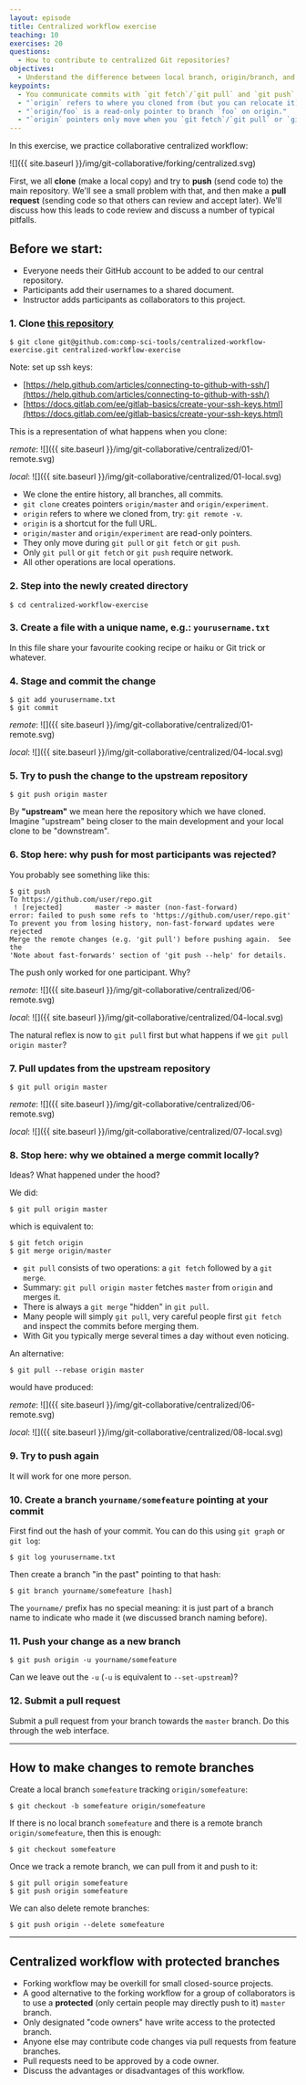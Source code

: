 ```yaml
---
layout: episode
title: Centralized workflow exercise
teaching: 10
exercises: 20
questions:
  - How to contribute to centralized Git repositories?
objectives:
  - Understand the difference between local branch, origin/branch, and remote branch.
keypoints:
  - You communicate commits with `git fetch`/`git pull` and `git push` (these are the only Git operations done online).
  - "`origin` refers to where you cloned from (but you can relocate it)."
  - "`origin/foo` is a read-only pointer to branch `foo` on origin."
  - "`origin` pointers only move when you `git fetch`/`git pull` or `git push`."
---
```



In this exercise, we practice collaborative centralized workflow:

![]({{ site.baseurl }}/img/git-collaborative/forking/centralized.svg)


First, we all **clone** (make a local copy) and try to **push** (send
code to) the main repository.  We'll see a small problem with that,
and then make a **pull request** (sending code so that others can
review and accept later).  We'll discuss how this leads to code review
and discuss a number of typical pitfalls.


## Before we start:

* Everyone needs their GitHub account to be added to our central repository.
* Participants add their usernames to a shared document.
* Instructor adds participants as collaborators to this project.



### 1. Clone [this repository](https://github.com/comp-sci-tools/centralized-workflow-exercise)

```
$ git clone git@github.com:comp-sci-tools/centralized-workflow-exercise.git centralized-workflow-exercise
```

Note: set up ssh keys:
- [https://help.github.com/articles/connecting-to-github-with-ssh/](https://help.github.com/articles/connecting-to-github-with-ssh/)
- [https://docs.gitlab.com/ee/gitlab-basics/create-your-ssh-keys.html](https://docs.gitlab.com/ee/gitlab-basics/create-your-ssh-keys.html)


This is a representation of what happens when you clone:

*remote*: ![]({{ site.baseurl }}/img/git-collaborative/centralized/01-remote.svg)

*local*: ![]({{ site.baseurl }}/img/git-collaborative/centralized/01-local.svg)

- We clone the entire history, all branches, all commits.
- `git clone` creates pointers `origin/master` and `origin/experiment`.
- `origin` refers to where we cloned from, try: `git remote -v`.
- `origin` is a shortcut for the full URL.
- `origin/master` and `origin/experiment` are read-only pointers.
- They only move during `git pull` or `git fetch` or `git push`.
- Only `git pull` or `git fetch` or `git push` require network.
- All other operations are local operations.


### 2. Step into the newly created directory

```
$ cd centralized-workflow-exercise
```


### 3. Create a file with a unique name, e.g.: `yourusername.txt`

In this file share your favourite cooking recipe or haiku or Git trick or whatever.


### 4. Stage and commit the change

```
$ git add yourusername.txt
$ git commit
```

*remote*: ![]({{ site.baseurl }}/img/git-collaborative/centralized/01-remote.svg)

*local*: ![]({{ site.baseurl }}/img/git-collaborative/centralized/04-local.svg)


### 5. Try to push the change to the upstream repository

```
$ git push origin master
```

By **"upstream"** we mean here the repository which we have cloned.
Imagine "upstream" being closer to the main development and your local
clone to be "downstream".


### 6. **Stop here**: why push for most participants was rejected?

You probably see something like this:

```shell
$ git push
To https://github.com/user/repo.git
 ! [rejected]        master -> master (non-fast-forward)
error: failed to push some refs to 'https://github.com/user/repo.git'
To prevent you from losing history, non-fast-forward updates were rejected
Merge the remote changes (e.g. 'git pull') before pushing again.  See the
'Note about fast-forwards' section of 'git push --help' for details.
```

The push only worked for one participant. Why?

*remote*: ![]({{ site.baseurl }}/img/git-collaborative/centralized/06-remote.svg)

*local*: ![]({{ site.baseurl }}/img/git-collaborative/centralized/04-local.svg)

The natural reflex is now to `git pull` first but
what happens if we `git pull origin master`?


### 7. Pull updates from the upstream repository

```
$ git pull origin master
```

*remote*: ![]({{ site.baseurl }}/img/git-collaborative/centralized/06-remote.svg)

*local*: ![]({{ site.baseurl }}/img/git-collaborative/centralized/07-local.svg)


### 8. **Stop here**: why we obtained a merge commit locally?

Ideas? What happened under the hood?

We did:

```shell
$ git pull origin master
```

which is equivalent to:

```shell
$ git fetch origin
$ git merge origin/master
```

- `git pull` consists of two operations: a `git fetch` followed by a `git merge`.
- Summary: `git pull origin master` fetches `master` from `origin` and merges it.
- There is always a `git merge` "hidden" in `git pull`.
- Many people will simply `git pull`, very careful people first `git fetch` and inspect the commits before merging them.
- With Git you typically merge several times a day without even noticing.

An alternative:

```shell
$ git pull --rebase origin master
```

would have produced:

*remote*: ![]({{ site.baseurl }}/img/git-collaborative/centralized/06-remote.svg)

*local*: ![]({{ site.baseurl }}/img/git-collaborative/centralized/08-local.svg)


### 9. Try to push again

It will work for one more person.


### 10. Create a branch `yourname/somefeature` pointing at your commit

First find out the hash of your commit. You can do this using `git graph` or `git log`:

```
$ git log yourusername.txt
```

Then create a branch "in the past" pointing to that hash:

```
$ git branch yourname/somefeature [hash]
```

The `yourname/` prefix has no special meaning: it is just part of a
branch name to indicate who made it (we discussed branch naming before).


### 11. Push your change as a new branch

```
$ git push origin -u yourname/somefeature
```

Can we leave out the `-u` (`-u` is equivalent to `--set-upstream`)? 


### 12. Submit a pull request

Submit a pull request from your branch towards the `master` branch.
Do this through the web interface.

---

## How to make changes to remote branches

Create a local branch `somefeature` tracking `origin/somefeature`:

```shell
$ git checkout -b somefeature origin/somefeature
```

If there is no local branch `somefeature` and there is a remote branch `origin/somefeature`, then this is enough:

```shell
$ git checkout somefeature
```

Once we track a remote branch, we can pull from it and push to it:

```shell
$ git pull origin somefeature
$ git push origin somefeature
```

We can also delete remote branches:

```shell
$ git push origin --delete somefeature
```

---

## Centralized workflow with protected branches

- Forking workflow may be overkill for small closed-source projects.
- A good alternative to the forking workflow for a group of collaborators
  is to use a **protected** (only certain people may directly push to
  it) `master` branch.
- Only designated "code owners" have write access to the protected branch.
- Anyone else may contribute code changes via pull requests from feature branches.
- Pull requests need to be approved by a code owner.
- Discuss the advantages or disadvantages of this workflow.
